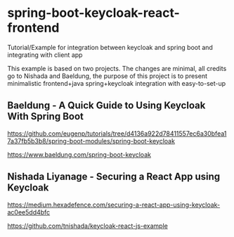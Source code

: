 # spring-boot-keycloak-react-frontend
Tutorial/Example for integration between keycloak and spring boot and integrating with client app

This example is based on two projects. The changes are minimal, all credits go to Nishada and Baeldung,
the purpose of this project is to present minimalistic frontend+java spring+keycloak integration with easy-to-set-up

## Baeldung - A Quick Guide to Using Keycloak With Spring Boot
https://github.com/eugenp/tutorials/tree/d4136a922d78411557ec6a30bfea17a37fb5b3b8/spring-boot-modules/spring-boot-keycloak

https://www.baeldung.com/spring-boot-keycloak

## Nishada Liyanage - Securing a React App using Keycloak
https://medium.hexadefence.com/securing-a-react-app-using-keycloak-ac0ee5dd4bfc

https://github.com/tnishada/keycloak-react-js-example